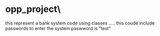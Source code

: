 # opp_project\

this represent a bank system code using classes .....
this coude include passwords to enter the system paswword is "test"
